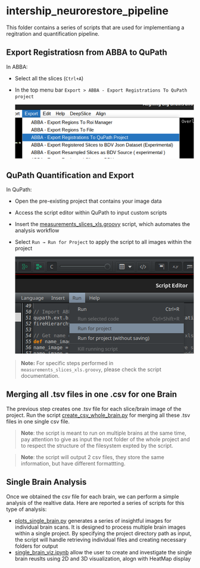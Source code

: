 # intership_neurorestore_pipeline

This folder contains a series of scripts that are used for implementiang a regitration and quantification pipeline.


## Export Registratiosn from ABBA to QuPath
In ABBA:
- Select all the slices (`Ctrl+A`)
- In the top menu bar `Export > ABBA - Export Registrations To QuPath project`

    ![...](assets/images/abba_export.png)

## QuPath Quantification and Export
In QuPath:
- Open the pre-existing project that contains your image data
- Access the script editor within QuPath to input custom scripts
- Insert the [measurements_slices_xls.groovy](QuPath_scripts/measurements_slices_xls.groovy) script, which automates the analysis workflow
- Select `Run → Run for Project` to apply the script to all images within the project

    ![...](assets/images/qupath_quantification_script.png)

> **Note:** For specific steps performed in `measurements_slices_xls.groovy`, please check the script documentation.

## Merging all .tsv files in one .csv for one Brain
The previous step creates one .tsv file for each slice/brain image of the project. 
Run the script [create_csv_whole_brain.py](create_csv_whole_brain.py) for merging all these .tsv files in one single csv file.

>**Note**: the script is meant to run on multiple brains at the same time, pay attention to give as input the root folder of the whole project and to respect the structure of the filesystem expted by the script.

>**Note**: the script will output 2 csv files, they store the same information, but have different formattting.

## Single Brain Analysis
Once we obtained the csv file for each brain, we can perform a simple analysis of the realtive data.
Here are reported a series of scripts for this type of analysis:
- [plots_single_brain.py](single_brain_analysis/plots_single_brain.py) generates a series of insightful images for individual brain scans. It is designed to process multiple brain images within a single project. By specifying the project directory path as input, the script will handle retrieving individual files and creating necessary folders for output
- [single_brain_viz.ipynb](single_brain_analysis/single_brain_viz.ipynb) allow the user to create and investigate the single brain reuslts using 2D and 3D visualization, alogn with HeatMap display









